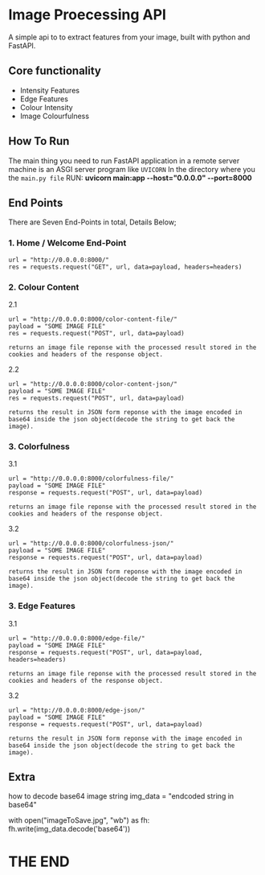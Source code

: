 # Image Proecessing API

A simple api to to extract features from your image, built with python and FastAPI.

## Core functionality
- Intensity Features
- Edge Features
- Colour Intensity
- Image Colourfulness

## How To Run
The main thing you need to run FastAPI application in a remote server machine is an ASGI server program like `UVICORN`
In the directory where you the `main.py file` RUN:
**uvicorn main:app --host="0.0.0.0" --port=8000**



## End Points
There are Seven End-Points in total, Details Below;

### 1. Home / Welcome End-Point

    url = "http://0.0.0.0:8000/"
    res = requests.request("GET", url, data=payload, headers=headers)

### 2. Colour Content

2.1

    url = "http://0.0.0.0:8000/color-content-file/"
    payload = "SOME IMAGE FILE"
    res = requests.request("POST", url, data=payload)

    returns an image file reponse with the processed result stored in the cookies and headers of the response object.

2.2 

    url = "http://0.0.0.0:8000/color-content-json/"
    payload = "SOME IMAGE FILE"
    res = requests.request("POST", url, data=payload)

    returns the result in JSON form reponse with the image encoded in base64 inside the json object(decode the string to get back the image).

### 3. Colorfulness

3.1

    url = "http://0.0.0.0:8000/colorfulness-file/"
    payload = "SOME IMAGE FILE"
    response = requests.request("POST", url, data=payload)

    returns an image file reponse with the processed result stored in the cookies and headers of the response object.

3.2

    url = "http://0.0.0.0:8000/colorfulness-json/"
    payload = "SOME IMAGE FILE"
    response = requests.request("POST", url, data=payload)

    returns the result in JSON form reponse with the image encoded in base64 inside the json object(decode the string to get back the image).

### 3. Edge Features

3.1

    url = "http://0.0.0.0:8000/edge-file/"
    payload = "SOME IMAGE FILE"
    response = requests.request("POST", url, data=payload, headers=headers)

    returns an image file reponse with the processed result stored in the cookies and headers of the response object.

3.2

    url = "http://0.0.0.0:8000/edge-json/"
    payload = "SOME IMAGE FILE"
    response = requests.request("POST", url, data=payload)

    returns the result in JSON form reponse with the image encoded in base64 inside the json object(decode the string to get back the image).

## Extra 
how to decode base64 image string
img_data = "endcoded string in base64"

with open("imageToSave.jpg", "wb") as fh:
    fh.write(img_data.decode('base64'))

# THE END
